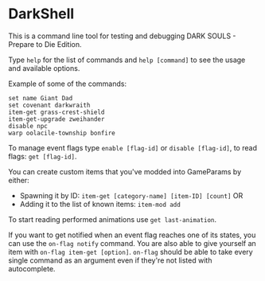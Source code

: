 # DarkShell
This is a command line tool for testing and debugging DARK SOULS - Prepare to Die Edition.

Type `help` for the list of commands and `help [command]` to see the usage and available options.

Example of some of the commands:
```
set name Giant Dad
set covenant darkwraith
item-get grass-crest-shield 
item-get-upgrade zweihander
disable npc
warp oolacile-township bonfire
```

To manage event flags type `enable [flag-id]` or `disable [flag-id]`, to read flags: `get [flag-id]`.

You can create custom items that you've modded into GameParams by either:
- Spawning it by ID: `item-get [category-name] [item-ID] [count]`
OR
- Adding it to the list of known items: `item-mod add`

To start reading performed animations use `get last-animation`.

If you want to get notified when an event flag reaches one of its states, you can use the `on-flag notify` command.
You are also able to give yourself an item with `on-flag item-get [option]`.
`on-flag` should be able to take every single command as an argument even if they're not listed with autocomplete.

